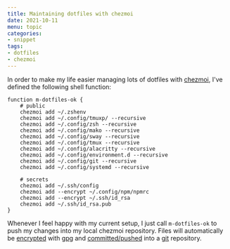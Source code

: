 ```yaml
---
title: Maintaining dotfiles with chezmoi
date: 2021-10-11
menu: topic
categories:
- snippet
tags:
- dotfiles
- chezmoi
---
```


In order to make my life easier managing lots of dotfiles with [chezmoi](https://www.chezmoi.io/), I've defined the following shell function:

```shell script
function m-dotfiles-ok {
    # public
    chezmoi add ~/.zshenv
    chezmoi add ~/.config/tmuxp/ --recursive
    chezmoi add ~/.config/zsh --recursive
    chezmoi add ~/.config/mako --recursive
    chezmoi add ~/.config/sway --recursive
    chezmoi add ~/.config/tmux --recursive
    chezmoi add ~/.config/alacritty --recursive
    chezmoi add ~/.config/environment.d --recursive
    chezmoi add ~/.config/git --recursive
    chezmoi add ~/.config/systemd --recursive

    # secrets
    chezmoi add ~/.ssh/config
    chezmoi add --encrypt ~/.config/npm/npmrc
    chezmoi add --encrypt ~/.ssh/id_rsa
    chezmoi add ~/.ssh/id_rsa.pub
}
```

Whenever I feel happy with my current setup, I just call `m-dotfiles-ok` to push my changes into my local chezmoi repository. Files will automatically be [encrypted](../chezmoi-gpg) with [gpg](https://www.gnupg.org/) and [committed/pushed](../chezmoi-auto-git) into a [git](https://git-scm.com/) repository.
